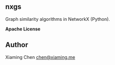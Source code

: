 nxgs
----

Graph similarity algorithms in NetworkX (Python).

**Apache License**


Author
------

Xiaming Chen <chen@xiaming.me>